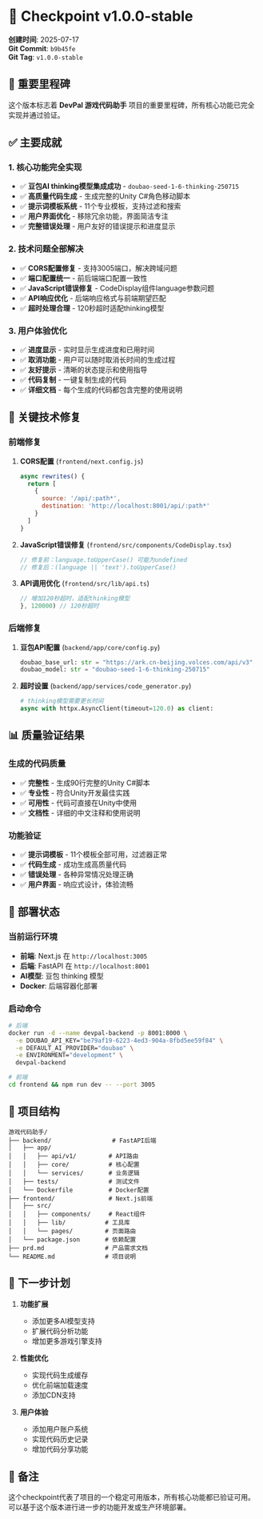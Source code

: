 # 🎯 Checkpoint v1.0.0-stable

**创建时间**: 2025-07-17  
**Git Commit**: `b9b45fe`  
**Git Tag**: `v1.0.0-stable`

## 🎉 重要里程碑

这个版本标志着 **DevPal 游戏代码助手** 项目的重要里程碑，所有核心功能已完全实现并通过验证。

## ✅ 主要成就

### 1. 核心功能完全实现
- ✅ **豆包AI thinking模型集成成功** - `doubao-seed-1-6-thinking-250715`
- ✅ **高质量代码生成** - 生成完整的Unity C#角色移动脚本
- ✅ **提示词模板系统** - 11个专业模板，支持过滤和搜索
- ✅ **用户界面优化** - 移除冗余功能，界面简洁专注
- ✅ **完整错误处理** - 用户友好的错误提示和进度显示

### 2. 技术问题全部解决
- ✅ **CORS配置修复** - 支持3005端口，解决跨域问题
- ✅ **端口配置统一** - 前后端端口配置一致性
- ✅ **JavaScript错误修复** - CodeDisplay组件language参数问题
- ✅ **API响应优化** - 后端响应格式与前端期望匹配
- ✅ **超时处理合理** - 120秒超时适配thinking模型

### 3. 用户体验优化
- ✅ **进度显示** - 实时显示生成进度和已用时间
- ✅ **取消功能** - 用户可以随时取消长时间的生成过程
- ✅ **友好提示** - 清晰的状态提示和使用指导
- ✅ **代码复制** - 一键复制生成的代码
- ✅ **详细文档** - 每个生成的代码都包含完整的使用说明

## 🔧 关键技术修复

### 前端修复
1. **CORS配置** (`frontend/next.config.js`)
   ```javascript
   async rewrites() {
     return [
       {
         source: '/api/:path*',
         destination: 'http://localhost:8001/api/:path*'
       }
     ]
   }
   ```

2. **JavaScript错误修复** (`frontend/src/components/CodeDisplay.tsx`)
   ```typescript
   // 修复前：language.toUpperCase() 可能为undefined
   // 修复后：(language || 'text').toUpperCase()
   ```

3. **API调用优化** (`frontend/src/lib/api.ts`)
   ```typescript
   // 增加120秒超时，适配thinking模型
   }, 120000) // 120秒超时
   ```

### 后端修复
1. **豆包API配置** (`backend/app/core/config.py`)
   ```python
   doubao_base_url: str = "https://ark.cn-beijing.volces.com/api/v3"
   doubao_model: str = "doubao-seed-1-6-thinking-250715"
   ```

2. **超时设置** (`backend/app/services/code_generator.py`)
   ```python
   # thinking模型需要更长时间
   async with httpx.AsyncClient(timeout=120.0) as client:
   ```

## 📊 质量验证结果

### 生成的代码质量
- ✅ **完整性** - 生成90行完整的Unity C#脚本
- ✅ **专业性** - 符合Unity开发最佳实践
- ✅ **可用性** - 代码可直接在Unity中使用
- ✅ **文档性** - 详细的中文注释和使用说明

### 功能验证
- ✅ **提示词模板** - 11个模板全部可用，过滤器正常
- ✅ **代码生成** - 成功生成高质量代码
- ✅ **错误处理** - 各种异常情况处理正确
- ✅ **用户界面** - 响应式设计，体验流畅

## 🚀 部署状态

### 当前运行环境
- **前端**: Next.js 在 `http://localhost:3005`
- **后端**: FastAPI 在 `http://localhost:8001`
- **AI模型**: 豆包 thinking 模型
- **Docker**: 后端容器化部署

### 启动命令
```bash
# 后端
docker run -d --name devpal-backend -p 8001:8000 \
  -e DOUBAO_API_KEY="be79af19-6223-4ed3-904a-8fbd5ee59f84" \
  -e DEFAULT_AI_PROVIDER="doubao" \
  -e ENVIRONMENT="development" \
  devpal-backend

# 前端
cd frontend && npm run dev -- --port 3005
```

## 📁 项目结构

```
游戏代码助手/
├── backend/                 # FastAPI后端
│   ├── app/
│   │   ├── api/v1/         # API路由
│   │   ├── core/           # 核心配置
│   │   └── services/       # 业务逻辑
│   ├── tests/              # 测试文件
│   └── Dockerfile          # Docker配置
├── frontend/               # Next.js前端
│   ├── src/
│   │   ├── components/     # React组件
│   │   ├── lib/           # 工具库
│   │   └── pages/         # 页面路由
│   └── package.json       # 依赖配置
├── prd.md                 # 产品需求文档
└── README.md              # 项目说明
```

## 🎯 下一步计划

1. **功能扩展**
   - 添加更多AI模型支持
   - 扩展代码分析功能
   - 增加更多游戏引擎支持

2. **性能优化**
   - 实现代码生成缓存
   - 优化前端加载速度
   - 添加CDN支持

3. **用户体验**
   - 添加用户账户系统
   - 实现代码历史记录
   - 增加代码分享功能

## 📝 备注

这个checkpoint代表了项目的一个稳定可用版本，所有核心功能都已验证可用。可以基于这个版本进行进一步的功能开发或生产环境部署。
